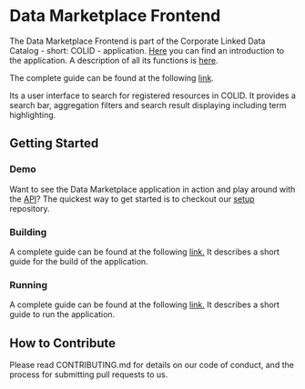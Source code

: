 # Data Marketplace Frontend

The Data Marketplace Frontend is part of the Corporate Linked Data Catalog - short: COLID - application.
[Here](https://colid.pages.gitlab.bayer.com/docs/tech/#/?id=introduction) you can find an introduction to the application.
A description of all its functions is [here](https://colid.pages.gitlab.bayer.com/docs/tech/#/functional-specification).

The complete guide can be found at the following [link](https://bayer-group.github.io/colid-documentation).

Its a user interface to search for registered resources in COLID. It provides a search bar, aggregation filters and search result displaying including term highlighting.

## Getting Started

### Demo

Want to see the Data Marketplace application in action and play around with the [API](https://bayer-group.github.io/colid-documentation/)? The quickest way to get started is to checkout our [setup](https://github.com/Bayer-Group/COLID-Setup) repository. 

### Building

A complete guide can be found at the following [link.](https://bayer-group.github.io/colid-documentation/) It describes a short guide for the build of the application.

### Running

A complete guide can be found at the following [link.](https://bayer-group.github.io/colid-documentation/) It describes a short guide to run the application.

## How to Contribute

Please read CONTRIBUTING.md for details on our code of conduct, and the process for submitting pull requests to us.
